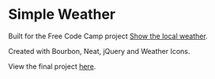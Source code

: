 # Simple Weather

Built for the Free Code Camp project [Show the local weather](https://www.freecodecamp.com/challenges/show-the-local-weather).

Created with Bourbon, Neat, jQuery and Weather Icons.

View the final project [here](http://projects.imjames.me/simple-weather).